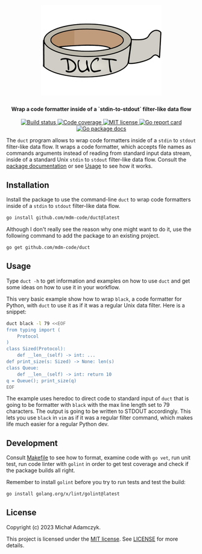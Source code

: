 <h1 align="center">
  <div>
    <img src="https://raw.githubusercontent.com/mdm-code/mdm-code.github.io/main/duct_logo.png" alt="logo"/>
  </div>
</h1>

<h4 align="center">Wrap a code formatter inside of a `stdin-to-stdout` filter-like data flow</h4>

<div align="center">
<p>
    <a href="https://github.com/mdm-code/duct/actions?query=workflow%3ACI">
        <img alt="Build status" src="https://github.com/mdm-code/duct/workflows/CI/badge.svg">
    </a>
    <a href="https://app.codecov.io/gh/mdm-code/duct">
        <img alt="Code coverage" src="https://codecov.io/gh/mdm-code/duct/branch/main/graphs/badge.svg?branch=main">
    </a>
    <a href="https://opensource.org/licenses/MIT" rel="nofollow">
        <img alt="MIT license" src="https://img.shields.io/github/license/mdm-code/duct">
    </a>
    <a href="https://goreportcard.com/report/github.com/mdm-code/duct">
        <img alt="Go report card" src="https://goreportcard.com/badge/github.com/mdm-code/duct">
    </a>
    <a href="https://pkg.go.dev/github.com/mdm-code/duct">
        <img alt="Go package docs" src="https://img.shields.io/badge/go.dev-reference-007d9c?logo=go&logoColor=white">
    </a>
</p>
</div>

The `duct` program allows to wrap code formatters inside of a `stdin` to
`stdout` filter-like data flow. It wraps a code formatter, which accepts file
names as commands arguments instead of reading from standard input data stream,
inside of a standard Unix `stdin` to `stdout` filter-like data flow. Consult
the [package documentation](https://pkg.go.dev/github.com/mdm-code/duct) or see
[Usage](#usage) to see how it works.


## Installation

Install the package to use the command-line `duct` to wrap code formatters
inside of a `stdin` to `stdout` filter-like data flow.

```sh
go install github.com/mdm-code/duct@latest
```

Although I don't really see the reason why one might want to do it, use the
following command to add the package to an existing project.

```sh
go get github.com/mdm-code/duct
```


## Usage

Type `duct -h` to get information and examples on how to use `duct` and get
some ideas on how to use it in your workflow.

This very basic example show how to wrap `black`, a code formatter for Python,
with `duct` to use it as if it was a regular Unix data filter. Here is a snippet:

```sh
duct black -l 79 <<EOF
from typing import (
	Protocol
)
class Sized(Protocol):
	def __len__(self) -> int: ...
def print_size(s: Sized) -> None: len(s)
class Queue:
	def __len__(self) -> int: return 10
q = Queue(); print_size(q)
EOF
```

The example uses heredoc to direct code to standard input of `duct` that is
going to be formatter with `black` with the max line length set to 79
characters. The output is going to be written to STDOUT accordingly. This lets
you use `black` in `vim` as if it was a regular filter command, which makes
life much easier for a regular Python dev.


## Development

Consult [Makefile](Makefile) to see how to format, examine code with `go vet`,
run unit test, run code linter with `golint` in order to get test coverage and
check if the package builds all right.

Remember to install `golint` before you try to run tests and test the build:

```sh
go install golang.org/x/lint/golint@latest
```


## License

Copyright (c) 2023 Michał Adamczyk.

This project is licensed under the [MIT license](https://opensource.org/licenses/MIT).
See [LICENSE](LICENSE) for more details.
